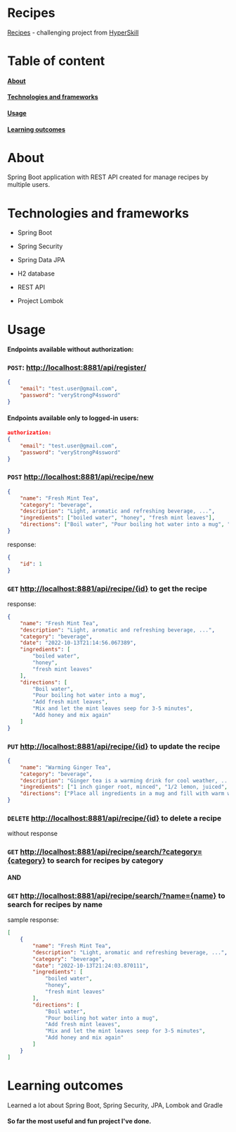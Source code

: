 
# Recipes

[Recipes](https://hyperskill.org/projects/180) - challenging project from [HyperSkill](https://hyperskill.org/tracks/12)

# Table of content

#### [About](#about)
#### [Technologies and frameworks](#technologies-and-frameworks)
#### [Usage](#usage)
#### [Learning outcomes](#Learning-outcomes-1)

# About
Spring Boot application with REST API 
created for manage recipes by multiple users.


# Technologies and frameworks
- Spring Boot

- Spring Security

- Spring Data JPA

- H2 database

- REST API

- Project Lombok


# Usage

#### Endpoints available without authorization:

### ```POST```: [http://localhost:8881/api/register/](http://localhost:8881/api/register/)
```json
{
    "email": "test.user@gmail.com",
    "password": "veryStrongP4ssword"
}
```

#### Endpoints available only to logged-in users: 
```json
authorization:
{
    "email": "test.user@gmail.com",
    "password": "veryStrongP4ssword"
}
```
### ```POST``` [http://localhost:8881/api/recipe/new](http://localhost:8881/api/recipe/new)
```json
{
    "name": "Fresh Mint Tea",
    "category": "beverage",
    "description": "Light, aromatic and refreshing beverage, ...",
    "ingredients": ["boiled water", "honey", "fresh mint leaves"],
    "directions": ["Boil water", "Pour boiling hot water into a mug", "Add fresh mint leaves", "Mix and let the mint leaves seep for 3-5 minutes", "Add honey and mix again"]
}
```
response:
```json
{
    "id": 1
}
```

### ```GET``` [http://localhost:8881/api/recipe/{id}](http://localhost:8881/api/recipe/1) to get the recipe
response:
```json
{
    "name": "Fresh Mint Tea",
    "description": "Light, aromatic and refreshing beverage, ...",
    "category": "beverage",
    "date": "2022-10-13T21:14:56.067389",
    "ingredients": [
        "boiled water",
        "honey",
        "fresh mint leaves"
    ],
    "directions": [
        "Boil water",
        "Pour boiling hot water into a mug",
        "Add fresh mint leaves",
        "Mix and let the mint leaves seep for 3-5 minutes",
        "Add honey and mix again"
    ]
}
```
### ```PUT``` [http://localhost:8881/api/recipe/{id}](http://localhost:8881/api/recipe/1) to update the recipe
```json
{
    "name": "Warming Ginger Tea",
    "category": "beverage",
    "description": "Ginger tea is a warming drink for cool weather, ...",
    "ingredients": ["1 inch ginger root, minced", "1/2 lemon, juiced", "1/2 teaspoon manuka honey"],
    "directions": ["Place all ingredients in a mug and fill with warm water (not too hot so you keep the beneficial honey compounds in tact)", "Steep for 5-10 minutes", "Drink and enjoy"]
}
```
### ```DELETE``` [http://localhost:8881/api/recipe/{id}](http://localhost:8881/api/recipe/1) to delete a recipe

without response
### ```GET``` [http://localhost:8881/api/recipe/search/?category={category}](http://localhost:8881/api/recipe/search?category=beverage) to search for recipes by category
#### AND
### ```GET``` [http://localhost:8881/api/recipe/search/?name={name}](http://localhost:8881/api/recipe/search?name=FreshMintTea) to search for recipes by name
sample response:
```json
[
    {
        "name": "Fresh Mint Tea",
        "description": "Light, aromatic and refreshing beverage, ...",
        "category": "beverage",
        "date": "2022-10-13T21:24:03.870111",
        "ingredients": [
            "boiled water",
            "honey",
            "fresh mint leaves"
        ],
        "directions": [
            "Boil water",
            "Pour boiling hot water into a mug",
            "Add fresh mint leaves",
            "Mix and let the mint leaves seep for 3-5 minutes",
            "Add honey and mix again"
        ]
    }
]
```



# Learning outcomes

Learned a lot about Spring Boot, Spring Security, JPA, Lombok and Gradle

####   So far the most useful and fun project I've done.
